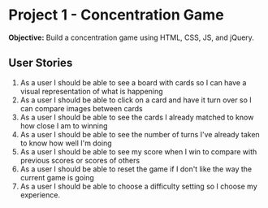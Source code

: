 # Project 1 - Concentration Game

**Objective:** Build a concentration game using HTML, CSS, JS, and jQuery.

## User Stories
1. As a user I should be able to see a board with cards so I can have a visual representation of what is happening
2. As a user I should be able to click on a card and have it turn over so I can compare images between cards
3. As a user I should be able to see the cards I already matched to know how close I am to winning
4. As a user I should be able to see the number of turns I've already taken to know how well I'm doing
5. As a user I should be able to see my score when I win to compare with previous scores or scores of others
6. As a user I should be able to reset the game if I don't like the way the current game is going
7. As a user I should be able to choose a difficulty setting so I choose my experience.
